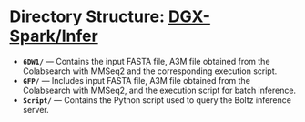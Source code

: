 # Directory Structure: [DGX-Spark/Infer](https://github.com/KempnerInstitute/boltz/tree/main/kempner_workflow/DGX-Spark/Infer_MSA)

- **`6DW1/`** — Contains the input FASTA file, A3M file obtained from the Colabsearch with MMSeq2 and the corresponding execution script.
- **`GFP/`** — Includes input FASTA file, A3M file obtained from the Colabsearch with MMSeq2, and the execution script for batch inference.
- **`Script/`** — Contains the Python script used to query the Boltz inference server.
